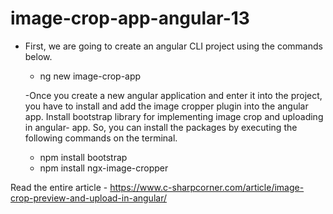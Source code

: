 # image-crop-app-angular-13

- First, we are going to create an angular CLI project using the commands below. 
    
    - ng new image-crop-app 

  -Once you create a new angular application and enter it into the project, you have to install and add the image cropper plugin into the angular app. Install bootstrap library for implementing image crop and uploading in angular- app. So, you can install the packages by executing the following commands on the terminal. 

    - npm install bootstrap 
    - npm install ngx-image-cropper 


Read the entire article - https://www.c-sharpcorner.com/article/image-crop-preview-and-upload-in-angular/